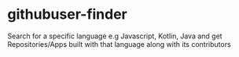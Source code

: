 # githubuser-finder

Search for a specific language e.g Javascript, Kotlin, Java and get Repositories/Apps built with that language along with its contributors